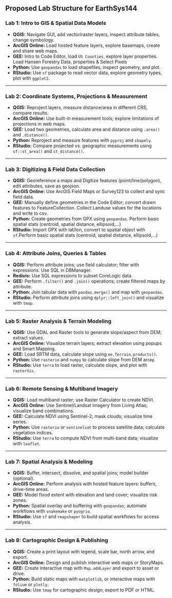 ## **Proposed Lab Structure for EarthSys144**

### **Lab 1: Intro to GIS & Spatial Data Models**

- **QGIS:** Navigate GUI, add vector/raster layers, inspect attribute tables, change symbology.
- **ArcGIS Online:** Load hosted feature layers, explore basemaps, create and share web maps.
- **GEE:** Intro to Code Editor, load `US Counties`, explore layer properties. Load Hansen Forestry Data, properties & Select Pixels
- **Python:** Use `geopandas` to load shapefiles, inspect geometry, and plot.
- **RStudio:** Use `sf` package to read vector data, explore geometry types, plot with `ggplot2`.

---

### **Lab 2: Coordinate Systems, Projections & Measurement**

- **QGIS:** Reproject layers, measure distance/area in different CRS, compare results.
- **ArcGIS Online:** Use built-in measurement tools; explore limitations of projections in web maps.
- **GEE:** Load two geometries, calculate area and distance using `.area()` and `.distance()`.
- **Python:** Reproject and measure features with `pyproj` and `shapely`.
- **RStudio:** Compare projected vs. geographic measurements using `sf::st_area()` and `st_distance()`.

---

### **Lab 3: Digitizing & Field Data Collection**

- **QGIS:** Georeference a maps and Digitize features (point/line/polygon), edit attributes, save as geojson.
- **ArcGIS Online:** Use ArcGIS Field Maps or Survey123 to collect and sync field data.
- **GEE:** Manually define geometries in the Code Editor; convert drawn features to FeatureCollection. Collect Landuse values for the locations and write to csv.
- **Python:** Create geometries from GPX using `geopandas`. Perform basic spatial stats (centroid, spatial distance, ellipsoid,...)
- **RStudio:** Import GPX with lat/lon, convert to spatial object with `sf`.Perform basic spatial stats (centroid, spatial distance, ellipsoid,...)

---

### **Lab 4: Attribute Joins, Queries & Tables**

- **QGIS:** Perform attribute joins; use field calculator; filter with expressions. Use SQL in DBManager.
- **Redivis:** Use SQL expressions to subset CoreLogic data.
- **GEE:** Perform `.filter()` and `.join()` operations; create filtered maps by attribute.
- **Python:** Join tabular data with `pandas.merge()` and map with `geopandas`.
- **RStudio:** Perform attribute joins using `dplyr::left_join()` and visualize with `tmap`.

---

### **Lab 5: Raster Analysis & Terrain Modeling**

- **QGIS:** Use GDAL and Raster tools to generate slope/aspect from DEM; extract values.
- **ArcGIS Online:** Visualize terrain layers; extract elevation using popups and Smart Mapping.
- **GEE:** Load SRTM data, calculate slope using `ee.Terrain.products()`.
- **Python:** Use `rasterio` and `numpy` to calculate slope from DEM array.
- **RStudio:** Use `terra` to load raster, calculate slope, and plot with `rasterVis`.

---

### **Lab 6: Remote Sensing & Multiband Imagery**

- **QGIS:** Load multiband raster; use Raster Calculator to create NDVI.
- **ArcGIS Online:** Use Sentinel/Landsat imagery from Living Atlas; visualize band combinations.
- **GEE:** Calculate NDVI using Sentinel-2; mask clouds; visualize time series.
- **Python:** Use `rasterio` or `sentinelsat` to process satellite data; calculate vegetation indices.
- **RStudio:** Use `terra` to compute NDVI from multi-band data; visualize with `leaflet`.

---

### **Lab 7: Spatial Analysis & Modeling**

- **QGIS:** Buffer, intersect, dissolve, and spatial joins; model builder (optional).
- **ArcGIS Online:** Perform analysis with hosted feature layers: buffers, drive-time areas.
- **GEE:** Model flood extent with elevation and land cover; visualize risk zones.
- **Python:** Spatial overlay and buffering with `geopandas`; automate workflows with `snakemake` or `pyogrio`.
- **RStudio:** Use `sf` and `rmapshaper` to build spatial workflows for access analysis.

---

### **Lab 8: Cartographic Design & Publishing**

- **QGIS:** Create a print layout with legend, scale bar, north arrow, and export.
- **ArcGIS Online:** Design and publish interactive web maps or StoryMaps.
- **GEE:** Create interactive map with `Map.addLayer` and export to asset or drive.
- **Python:** Build static maps with `matplotlib`, or interactive maps with `folium` or `plotly`.
- **RStudio:** Use `tmap` for cartographic design; export to PDF or HTML.
